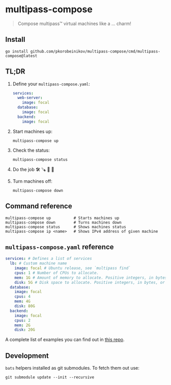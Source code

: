 # multipass-compose

> Compose multipass™ virtual machines like a ... charm!

## Install

```shell
go install github.com/pkorobeinikov/multipass-compose/cmd/multipass-compose@latest
```

## TL;DR

1. Define your `multipass-compose.yaml`:

   ```yaml
   services:
     web-server:
       image: focal
     database:
       image: focal
     backend:
       image: focal
   ```

2. Start machines up:

   ```shell
   multipass-compose up
   ```

3. Check the status:

   ```shell
   multipass-compose status
   ```

4. Do the job :hammer_and_wrench: :carpentry_saw: :hammer: :wrench:
5. Turn machines off:

   ```shell
   multipass-compose down
   ```

## Command reference

```shell
multipass-compose up          # Starts machines up
multipass-compose down        # Turns machines down
multipass-compose status      # Shows machines status
multipass-compose ip <name>   # Shows IPv4 address of given machine
```

## `multipass-compose.yaml` reference

```yaml
services: # Defines a list of services
  lb: # Custom machine name
    image: focal # Ubuntu release, see `multipass find`
    cpus: 1 # Number of CPUs to allocate.
    mem: 1G # Amount of memory to allocate. Positive integers, in bytes, or with K, M, G suffix.
    disk: 5G # Disk space to allocate. Positive integers, in bytes, or with K, M, G suffix.
  database:
    image: focal
    cpus: 4
    mem: 4G
    disk: 80G
  backend:
    image: focal
    cpus: 2
    mem: 2G
    disk: 20G
```

A complete list of examples you can find out
in [this repo](https://github.com/pkorobeinikov/multipass-compose-showcase).

## Development

`bats` helpers installed as git submodules. To fetch them out use:

```shell
git submodule update --init --recursive
```
